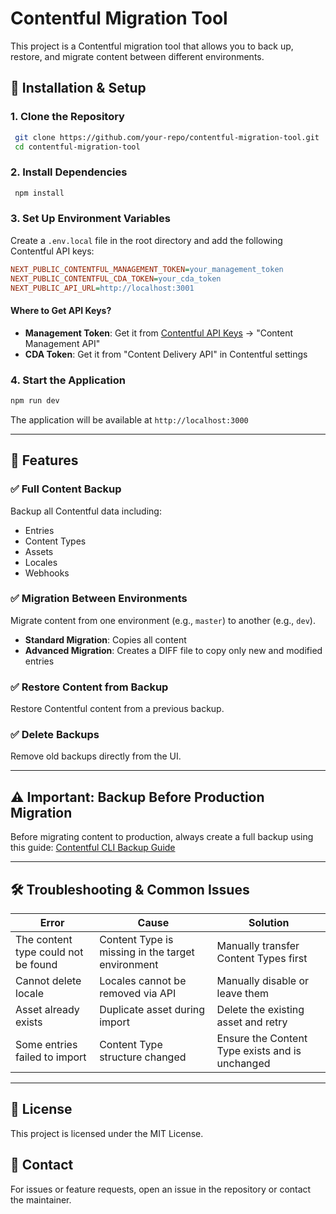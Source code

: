 # Contentful Migration Tool

This project is a Contentful migration tool that allows you to back up, restore, and migrate content between different environments.

## 🚀 Installation & Setup

### 1. Clone the Repository
```sh
 git clone https://github.com/your-repo/contentful-migration-tool.git
 cd contentful-migration-tool
```

### 2. Install Dependencies
```sh
 npm install
```

### 3. Set Up Environment Variables
Create a `.env.local` file in the root directory and add the following Contentful API keys:

```ini
NEXT_PUBLIC_CONTENTFUL_MANAGEMENT_TOKEN=your_management_token
NEXT_PUBLIC_CONTENTFUL_CDA_TOKEN=your_cda_token
NEXT_PUBLIC_API_URL=http://localhost:3001
```

#### Where to Get API Keys?
- **Management Token**: Get it from [Contentful API Keys](https://app.contentful.com/) → "Content Management API"
- **CDA Token**: Get it from "Content Delivery API" in Contentful settings

### 4. Start the Application
```sh
npm run dev
```
The application will be available at `http://localhost:3000`

---

## 📌 Features
### ✅ Full Content Backup
Backup all Contentful data including:
- Entries
- Content Types
- Assets
- Locales
- Webhooks

### ✅ Migration Between Environments
Migrate content from one environment (e.g., `master`) to another (e.g., `dev`).
- **Standard Migration**: Copies all content
- **Advanced Migration**: Creates a DIFF file to copy only new and modified entries

### ✅ Restore Content from Backup
Restore Contentful content from a previous backup.

### ✅ Delete Backups
Remove old backups directly from the UI.

---



## ⚠️ Important: Backup Before Production Migration
Before migrating content to production, always create a full backup using this guide:
[Contentful CLI Backup Guide](https://rohitgupta.netlify.app/import-and-export-data-with-contentful-cli)

---

## 🛠 Troubleshooting & Common Issues
| Error | Cause | Solution |
|----------------------|--------------------------------------------------|--------------------------------------------------|
| The content type could not be found | Content Type is missing in the target environment | Manually transfer Content Types first |
| Cannot delete locale | Locales cannot be removed via API | Manually disable or leave them |
| Asset already exists | Duplicate asset during import | Delete the existing asset and retry |
| Some entries failed to import | Content Type structure changed | Ensure the Content Type exists and is unchanged |

---

## 📜 License
This project is licensed under the MIT License.

## 📧 Contact
For issues or feature requests, open an issue in the repository or contact the maintainer.